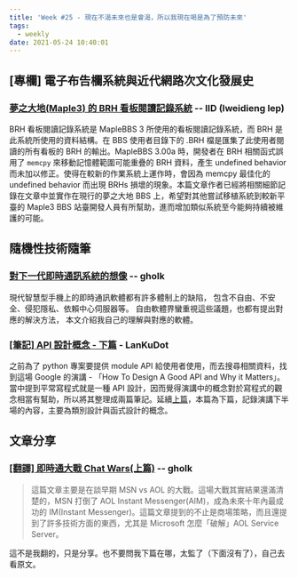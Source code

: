 ```yaml
---
title: 'Week #25 - 現在不渴未來也是會渴，所以我現在喝是為了預防未來'
tags:
  - weekly
date: 2021-05-24 10:40:01
---
```




## [專欄] 電子布告欄系統與近代網路次文化發展史
### [夢之大地(Maple3) 的 BRH 看板閱讀記錄系統](https://github.com/ccns/dreambbs/wiki/BoardReadingHistory-zh_tw) -- IID (Iweidieng Iep)
BRH 看板閱讀記錄系統是 MapleBBS 3 所使用的看板閱讀記錄系統，而 BRH 是此系統所使用的資料結構。在 BBS 使用者目錄下的 .BRH 檔是匯集了此使用者閱讀的所有看板的 BRH 的輸出。MapleBBS 3.00a 時，開發者在 BRH 相關函式誤用了 `memcpy` 來移動記憶體範圍可能重疊的 BRH 資料，產生 undefined behavior 而未加以修正。使得在較新的作業系統上運作時，會因為 memcpy 最佳化的 undefined behavior 而出現 BRHs 損壞的現象。本篇文章作者已經將相關細節記錄在文章中並實作在現行的夢之大地 BBS 上，希望對其他嘗試移植系統到較新平臺的 Maple3 BBS 站臺開發人員有所幫助，進而增加類似系統至今能夠持續被維護的可能。

## 隨機性技術隨筆
### [對下一代即時通訊系統的想像](http://gholk.github.io/instant-message-app-future-work.html) -- gholk
現代智慧型手機上的即時通訊軟體都有許多體制上的缺陷， 包含不自由、不安全、侵犯隱私、依賴中心伺服器等。 自由軟體界蠻重視這些議題，也都有提出對應的解決方法， 本文介紹我自己的理解與對應的軟體。

### [[筆記] API 設計概念 - 下篇](https://airfishqi.blogspot.com/2020/07/api_12.html) - LanKuDot
之前為了 python 專案要提供 module API 給使用者使用，而去搜尋相關資料，找到這場 Google 的演講 - 「How To Design A Good API and Why it Matters」。當中提到平常寫程式就是一種 API 設計，因而覺得演講中的概念對於寫程式的觀念相當有幫助，所以將其整理成兩篇筆記。延續[上篇](https://weekly.ccns.io/week9/)，本篇為下篇，記錄演講下半場的內容，主要為類別設計與函式設計的概念。

## 文章分享
### [[翻譯] 即時通大戰 Chat Wars(上篇)](https://www.ptt.cc/bbs/Translate-CS/M.1398461158.A.34D.html) -- gholk
> 這篇文章主要是在談早期 MSN vs AOL 的大戰。這場大戰其實結果還滿清楚的，MSN 打倒了 AOL Instant Messenger(AIM)，成為未來十年內最成功的 IM(Instant Messenger)。這篇文章提到的不止是商場策略，而且還提到了許多技術方面的東西，尤其是 Microsoft 怎麼「破解」AOL Service Server。

這不是我翻的，只是分享。也不要問我下篇在哪，太監了（下面沒有了），自己去看原文。
